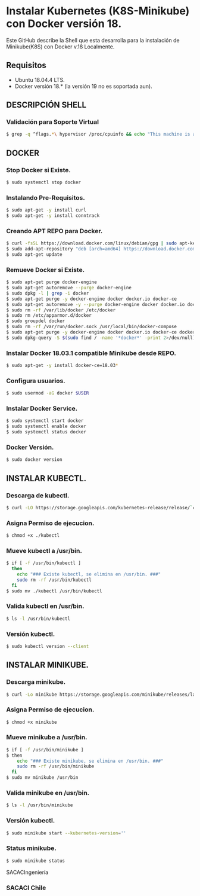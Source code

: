 # Instalar Kubernetes (K8S-Minikube) con Docker versión 18.

Este GitHub describe la Shell que esta desarrolla para la instalación de Minikube(K8S) con Docker v.18 Localmente.

## Requisitos
* Ubuntu 18.04.4 LTS.
* Docker versión 18.* (la versión 19 no es soportada aun).

## DESCRIPCIÓN SHELL
### Validación para Soporte Virtual
```sh
$ grep -q ^flags.*\ hypervisor /proc/cpuinfo && echo "This machine is a VM"
```
## DOCKER
### Stop Docker si Existe.
```sh
$ sudo systemctl stop docker
```
### Instalando Pre-Requisitos.
```sh
$ sudo apt-get -y install curl
$ sudo apt-get -y install conntrack
```
### Creando APT REPO para Docker.
```sh
$ curl -fsSL https://download.docker.com/linux/debian/gpg | sudo apt-key add -
$ sudo add-apt-repository "deb [arch=amd64] https://download.docker.com/linux/ubuntu xenial stable"
$ sudo apt-get update
```
### Remueve Docker si Existe.
```sh
$ sudo apt-get purge docker-engine
$ sudo apt-get autoremove --purge docker-engine
$ sudo dpkg -l | grep -i docker
$ sudo apt-get purge -y docker-engine docker docker.io docker-ce  
$ sudo apt-get autoremove -y --purge docker-engine docker docker.io docker-ce  
$ sudo rm -rf /var/lib/docker /etc/docker
$ sudo rm /etc/apparmor.d/docker
$ sudo groupdel docker
$ sudo rm -rf /var/run/docker.sock /usr/local/bin/docker-compose
$ sudo apt-get purge -y docker-engine docker docker.io docker-ce docker-ce-cli
$ sudo dpkg-query -S $(sudo find / -name '*docker*' -print 2>/dev/null)
```
### Instalar Docker 18.03.1 compatible Minikube desde REPO.
```sh
$ sudo apt-get -y install docker-ce=18.03*
```
### Configura usuarios.
```sh
$ sudo usermod -aG docker $USER
```
### Instalar Docker Service.
```sh
$ sudo systemctl start docker
$ sudo systemctl enable docker
$ sudo systemctl status docker
```
### Docker Versión.
```sh
$ sudo docker version
```
## INSTALAR KUBECTL.
### Descarga de kubectl.
```sh
$ curl -LO https://storage.googleapis.com/kubernetes-release/release/`curl -s https://storage.googleapis.com/kubernetes-release/release/stable.txt`/bin/linux/amd64/kubectl
```
### Asigna Permiso de ejecucion.
```sh
$ chmod +x ./kubectl
```
### Mueve kubectl a /usr/bin.
```sh
$ if [ -f /usr/bin/kubectl ]
  then
    echo "### Existe kubectl, se elimina en /usr/bin. ###"
    sudo rm -rf /usr/bin/kubectl
  fi
$ sudo mv ./kubectl /usr/bin/kubectl
```
### Valida kubectl en /usr/bin.
```sh
$ ls -l /usr/bin/kubectl
```
### Versión kubectl.
```sh
$ sudo kubectl version --client
```
## INSTALAR MINIKUBE.
### Descarga minikube.
```sh
$ curl -Lo minikube https://storage.googleapis.com/minikube/releases/latest/minikube-linux-amd64
```
### Asigna Permiso de ejecucion.
```sh
$ chmod +x minikube
```
### Mueve minikube a /usr/bin.
```sh
$ if [ -f /usr/bin/minikube ]
$ then
    echo "### Existe minikube, se elimina en /usr/bin. ###"
    sudo rm -rf /usr/bin/minikube
  fi
$ sudo mv minikube /usr/bin
```
### Valida minikube en /usr/bin.
```sh
$ ls -l /usr/bin/minikube
```
### Versión kubectl.
```sh
$ sudo minikube start --kubernetes-version=''
```
### Status minikube.
```sh
$ sudo minikube status
```

SACACIngeniería
### SACACI Chile

